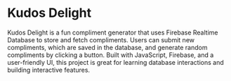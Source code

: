 # Kudos Delight

Kudos Delight is a fun compliment generator that uses Firebase Realtime Database 
to store and fetch compliments. Users can submit new compliments, which are saved 
in the database, and generate random compliments by clicking a button. Built with 
JavaScript, Firebase, and a user-friendly UI, this project is great for learning 
database interactions and building interactive features.
